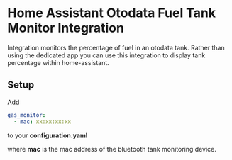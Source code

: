 # Home Assistant Otodata Fuel Tank Monitor Integration

Integration monitors the percentage of fuel in an otodata tank. Rather than using the dedicated app you can use this integration to display tank percentage within home-assistant.

## Setup

Add
```yaml
gas_monitor:
  - mac: xx:xx:xx:xx
```
to your **configuration.yaml**

where **mac** is the mac address of the bluetooth tank monitoring device.
